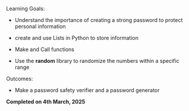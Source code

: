 Learning Goals:
- Understand the importance of creating a strong password to protect personal information

- create and use Lists in Python to store information

- Make and Call functions

- Use the **random** library to randomize the numbers within a specific range


Outcomes:
- Make a password safety verifier  and a password generator



**Completed on 4th March, 2025**
